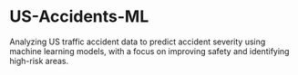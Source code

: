 # US-Accidents-ML
Analyzing US traffic accident data to predict accident severity using machine learning models, with a focus on improving safety and identifying high-risk areas.
